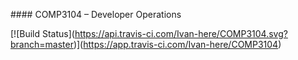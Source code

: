 \#### COMP3104 – Developer Operations



\[!\[Build Status](https://api.travis-ci.com/Ivan-here/COMP3104.svg?branch=master)](https://app.travis-ci.com/Ivan-here/COMP3104)

